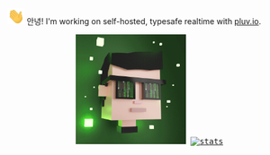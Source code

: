 <img alt="👋" src="./static/gifs/hi-wave.gif" width="30"> 안녕! I'm working on self-hosted, typesafe realtime with [pluv.io](https://pluv.io).

<p align="center">
  <kbd height="216" width="216">
    <img alt="i3dly" src="./static/gifs/Miniteller-David.gif" height="196" width="196" />
  </kbd>
  <kbd height="216">
    <a href="https://github.com/ryo-ma/github-profile-trophy" height="216">
      <img alt="stats" src="https://github-profile-trophy.vercel.app/?username=i3dly&theme=onedark&title=Reviews,Commits,PullRequest,Repositories,Followers,Stars,Experience,Organizations&row=2&column=4" height="196" width="396" />
    </a>
  </kbd>
</p>
